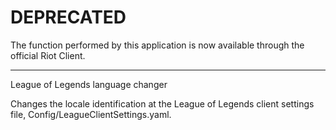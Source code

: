 # DEPRECATED
The function performed by this application is now available through the official Riot Client.

------

League of Legends language changer

Changes the locale identification at the League of Legends client settings file, Config/LeagueClientSettings.yaml.
